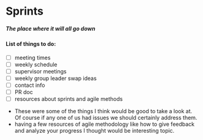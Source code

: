 # Sprints

##### The place where it will all go down

#### List of things to do:
- [ ] meeting times
- [ ] weekly schedule
- [ ] supervisor meetings
- [ ] weekly group leader swap ideas
- [ ] contact info
- [ ] PR doc
- [ ] resources about sprints and agile methods

- These were some of the things I think would be good to take a look at. Of course if any one of us had issues we should certainly address them. 
- having a few resources of agile methodology like how to give feedback and analyze your progress I thought would be interesting topic.